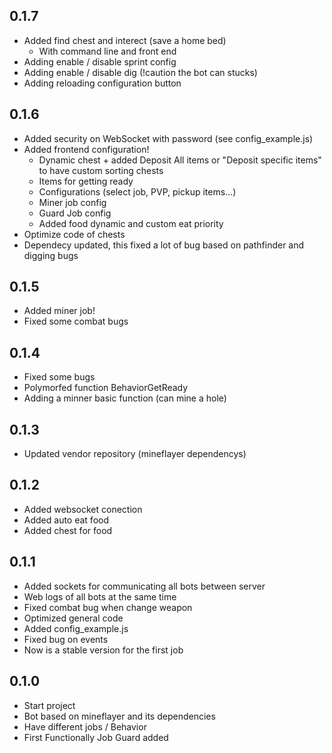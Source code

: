 ## 0.1.7
* Added find chest and interect (save a home bed)
  * With command line and front end
* Adding enable / disable sprint config
* Adding enable / disable dig (!caution the bot can stucks)
* Adding reloading configuration button


## 0.1.6
* Added security on WebSocket with password (see config_example.js)
* Added frontend configuration!
  * Dynamic chest + added Deposit All items or "Deposit specific items" to have custom sorting chests
  * Items for getting ready
  * Configurations (select job, PVP, pickup items...)
  * Miner job config
  * Guard Job config
  * Added food dynamic and custom eat priority
* Optimize code of chests
* Dependecy updated, this fixed a lot of bug based on pathfinder and digging bugs
## 0.1.5
* Added miner job!
* Fixed some combat bugs

## 0.1.4
* Fixed some bugs
* Polymorfed function BehaviorGetReady
* Adding a minner basic function (can mine a hole)
## 0.1.3
* Updated vendor repository (mineflayer dependencys)
## 0.1.2
* Added websocket conection
* Added auto eat food
* Added chest for food

## 0.1.1
* Added sockets for communicating all bots between server
* Web logs of all bots at the same time
* Fixed combat bug when change weapon
* Optimized general code
* Added config_example.js
* Fixed bug on events
* Now is a stable version for the first job

## 0.1.0
* Start project
* Bot based on mineflayer and its dependencies
* Have different jobs / Behavior
* First Functionally Job Guard added
